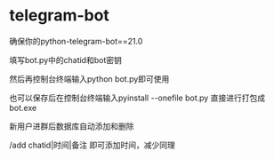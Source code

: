 # telegram-bot
确保你的python-telegram-bot==21.0


填写bot.py中的chatid和bot密钥


然后再控制台终端输入python bot.py即可使用


也可以保存后在控制台终端输入pyinstall --onefile  bot.py 直接进行打包成bot.exe


新用户进群后数据库自动添加和删除


/add chatid|时间|备注  即可添加时间，减少同理
